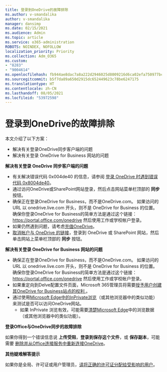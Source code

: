 ```yaml
---
title: 登录到OneDrive的故障排除
ms.author: v-smandalika
author: v-smandalika
manager: dansimp
ms.date: 02/15/2021
ms.audience: Admin
ms.topic: article
ms.service: o365-administration
ROBOTS: NOINDEX, NOFOLLOW
localization_priority: Priority
ms.collection: Adm_O365
ms.custom:
- "8283"
- "9004614"
ms.openlocfilehash: fb944ae8dac7a8a222d2946025d8009216d6ca02efa750977bc9037bf578c8a1
ms.sourcegitcommit: b5f7da89a650d2915dc652449623c78be6247175
ms.translationtype: HT
ms.contentlocale: zh-CN
ms.lasthandoff: 08/05/2021
ms.locfileid: "53972598"
---
```

# <a name="troubleshoot-signing-in-to-onedrive"></a>登录到OneDrive的故障排除

本文介绍了以下方案：

- 解决有关登录OneDrive同步客户端的问题
- 解决有关登录 OneDrive for Business 网站的问题

**解决有关登录 OneDrive 同步客户端的问题**

- 有关解决错误代码 0x004de40 的信息，请参阅 [登录 OneDrive 时遇到错误代码 0x8004de40](/sharepoint/troubleshoot/administration/error-0x8004de40-in-onedrive)。
- 通过访问OneDrive或SharePoint网站登录，然后点击网站菜单栏顶部的 **同步** 按钮。
- 确保正在登录OneDrive for Business，而不是OneDrive.com。 如果访问的 URL 以 onedrive.live.com 开头，则不是 OneDrive for Business 的位置。 确保你登录OneDrive for Business的简单方法是通过这个链接：https://portal.office.com/onedrive 然后使用工作或学校帐户登录。
- 如果仍然遇到问题，请考虑[充值OneDrive](https://support.microsoft.com/office/reset-onedrive-34701e00-bf7b-42db-b960-84905399050c)。
- [取消帐户与 OneDrive 的链接](https://support.microsoft.com/office/how-to-remove-an-account-in-onedrive-72699268-9e64-45bd-b723-9a19f4512fd1)，登录到 OneDrive 或 SharePoint 网站，然后单击网站上菜单栏顶部的 **同步** 按钮。

**解决有关登录 OneDrive for Business 网站的问题**

- 确保正在登录OneDrive for Business，而不是OneDrive.com。 如果访问的 URL 以 onedrive.live.com 开头，则不是 OneDrive for Business 的位置。 确保你登录OneDrive for Business的简单方法是通过这个链接：https://portal.office.com/onedrive 然后使用工作或学校帐户登录。
- 如果重定向到Delve配置文件页面，Microsoft 365管理员将需要[授予用户创建其OneDrive for Business站点的权利 ](https://support.microsoft.com/office/you-re-redirected-to-your-delve-profile-page-after-you-click-onedrive-on-the-microsoft-365-app-launcher-2af26640-9ddf-46c3-8912-6af30efcc7b0)。
- 通过使用[Microsoft Edge中的InPrivate浏览](https://support.microsoft.com/microsoft-edge/browse-inprivate-in-microsoft-edge-e6f47704-340c-7d4f-b00d-d0cf35aa1fcc)（或其他浏览器中的类似功能）来测试是否可以访问OneDrive网站。
    - 如果 InPrivate 浏览有效，可能需要[清楚Microsoft Edge](https://support.microsoft.com/microsoft-edge/view-and-delete-browser-history-in-microsoft-edge-00cf7943-a9e1-975a-a33d-ac10ce454ca4)中的浏览数据（或其他浏览器中的类似功能）。

**登录Office与OneDrive同步的故障排除**

如果你得到一个错误信息说 **上传受阻**，**登录到保存这个文件**，或 **保存副本**，可能需要 [删除并从Office连接服务中重新连接OneDrive](https://support.microsoft.com/office/how-to-resolve-upload-blocked-sign-into-save-this-file-or-save-a-copy-error-messages-32c7340c-f5fb-4ca0-a829-65d8120f81f8)。

**其他疑难解答提示**

如果你是全局、许可证或用户管理员，[请将正确的许可证分配给受影响的用户](/microsoft-365/admin/manage/assign-licenses-to-users)。


